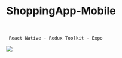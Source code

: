 # ShoppingApp-Mobile
<br/>

```
 React Native - Redux Toolkit - Expo
```

![](https://media.giphy.com/media/QFeCEKqHpRQnKfivOw/giphy.gif)
